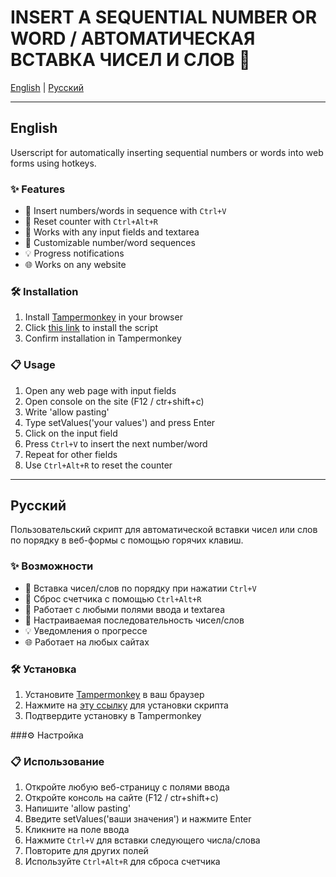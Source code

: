 # INSERT A SEQUENTIAL NUMBER OR WORD / АВТОМАТИЧЕСКАЯ ВСТАВКА ЧИСЕЛ И СЛОВ 🔢

[English](#english) | [Русский](#русский)

---

## English

Userscript for automatically inserting sequential numbers or words into web forms using hotkeys.

### ✨ Features
- 🚀 Insert numbers/words in sequence with `Ctrl+V`
- 🔄 Reset counter with `Ctrl+Alt+R`
- 📝 Works with any input fields and textarea
- 🎯 Customizable number/word sequences
- 💡 Progress notifications
- 🌐 Works on any website

### 🛠 Installation
1. Install [Tampermonkey](https://www.tampermonkey.net/) in your browser
2. Click [this link](https://www.tampermonkey.net/script_installation.php#url=https://github.com/s0nelywy111/auto-fill-sequence/raw/refs/heads/main/Script.user.js) to install the script
3. Confirm installation in Tampermonkey

### 📋 Usage
1. Open any web page with input fields
2. Open console on the site (F12 / ctr+shift+c)
4. Write 'allow pasting'
5. Type setValues('your values') and press Enter
6. Click on the input field
7. Press `Ctrl+V` to insert the next number/word
8. Repeat for other fields
9. Use `Ctrl+Alt+R` to reset the counter

---

## Русский

Пользовательский скрипт для автоматической вставки чисел или слов по порядку в веб-формы с помощью горячих клавиш.

### ✨ Возможности
- 🚀 Вставка чисел/слов по порядку при нажатии `Ctrl+V`
- 🔄 Сброс счетчика с помощью `Ctrl+Alt+R`
- 📝 Работает с любыми полями ввода и textarea
- 🎯 Настраиваемая последовательность чисел/слов
- 💡 Уведомления о прогрессе
- 🌐 Работает на любых сайтах

### 🛠 Установка
1. Установите [Tampermonkey](https://www.tampermonkey.net/) в ваш браузер
2. Нажмите на [эту ссылку](https://www.tampermonkey.net/script_installation.php#url=https://github.com/s0nelywy111/auto-fill-sequence/raw/refs/heads/main/Script.user.js) для установки скрипта
3. Подтвердите установку в Tampermonkey
   
###⚙️ Настройка  

### 📋 Использование
1. Откройте любую веб-страницу с полями ввода
2. Откройте консоль на сайте (F12 / ctr+shift+c)
3. Напишите 'allow pasting'
4. Введите setValues('ваши значения') и нажмите Enter
4. Кликните на поле ввода
5. Нажмите `Ctrl+V` для вставки следующего числа/слова
6. Повторите для других полей
7. Используйте `Ctrl+Alt+R` для сброса счетчика
